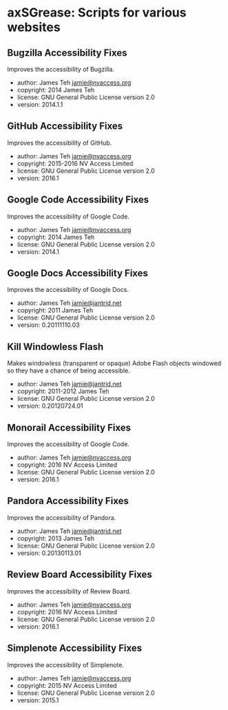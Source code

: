 # axSGrease: Scripts for various websites

## Bugzilla Accessibility Fixes

Improves the accessibility of Bugzilla.
* author: James Teh <jamie@nvaccess.org>
* copyright: 2014 James Teh
* license: GNU General Public License version 2.0
* version: 2014.1.1

## GitHub Accessibility Fixes

Improves the accessibility of GitHub.
* author: James Teh <jamie@nvaccess.org>
* copyright: 2015-2016 NV Access Limited
* license: GNU General Public License version 2.0
* version: 2016.1

## Google Code Accessibility Fixes

Improves the accessibility of Google Code.
* author: James Teh <jamie@nvaccess.org>
* copyright: 2014 James Teh
* license: GNU General Public License version 2.0
* version: 2014.1

## Google Docs Accessibility Fixes

Improves the accessibility of Google Docs.
* author: James Teh <jamie@jantrid.net>
* copyright: 2011 James Teh
* license: GNU General Public License version 2.0
* version: 0.20111110.03

## Kill Windowless Flash

Makes windowless (transparent or opaque) Adobe Flash objects windowed so they have a chance of being accessible.
* author: James Teh <jamie@jantrid.net>
* copyright: 2011-2012 James Teh
* license: GNU General Public License version 2.0
* version: 0.20120724.01

## Monorail Accessibility Fixes

Improves the accessibility of Google Code.
* author: James Teh <jamie@nvaccess.org>
* copyright: 2016 NV Access Limited
* license: GNU General Public License version 2.0
* version: 2016.1

## Pandora Accessibility Fixes

Improves the accessibility of Pandora.
* author: James Teh <jamie@jantrid.net>
* copyright: 2013 James Teh
* license: GNU General Public License version 2.0
* version: 0.20130113.01

## Review Board Accessibility Fixes

Improves the accessibility of Review Board.
* author: James Teh <jamie@nvaccess.org>
* copyright: 2016 NV Access Limited
* license: GNU General Public License version 2.0
* version: 2016.1

## Simplenote Accessibility Fixes

Improves the accessibility of Simplenote.
* author: James Teh <jamie@nvaccess.org>
* copyright: 2015 NV Access Limited
* license: GNU General Public License version 2.0
* version: 2015.1
